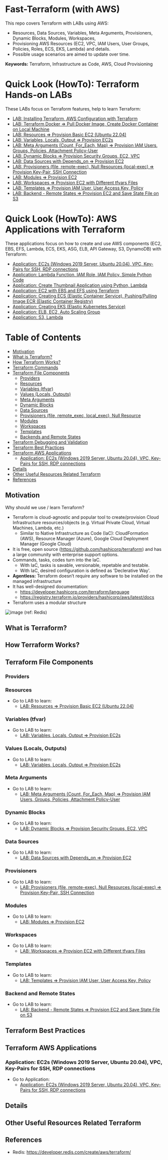 # Fast-Terraform (with AWS)
This repo covers Terraform with LABs using AWS: 
- Resources, Data Sources, Variables, Meta Arguments, Provisioners, Dynamic Blocks, Modules, Workspaces, 
- Provisioning AWS Resources (EC2, VPC, IAM Users, User Groups, Policies, Roles, ECS, EKS, Lambda) and details. 
- Possible usage scenarios are aimed to update over time.

**Keywords:** Terraform, Infrastructure as Code, AWS, Cloud Provisioning

# Quick Look (HowTo): Terraform Hands-on LABs
These LABs focus on Terraform features, help to learn Terraform:

- [LAB: Installing Terraform, AWS Configuration with Terraform](https://github.com/omerbsezer/Fast-Terraform/blob/main/Terraform-Install-AWS-Configuration.md)
- [LAB: Terraform Docker => Pull Docker Image, Create Docker Container on Local Machine](https://github.com/omerbsezer/Fast-Terraform/blob/main/Terraform-Docker-Without-Cloud.md)
- [LAB: Resources => Provision Basic EC2 (Ubuntu 22.04)](https://github.com/omerbsezer/Fast-Terraform/blob/main/Resources-Basic-EC2.md)
- [LAB: Variables, Locals, Output => Provision EC2s](https://github.com/omerbsezer/Fast-Terraform/blob/main/Variables-Locals-Output-EC2.md)
- [LAB: Meta Arguments (Count, For_Each, Map) => Provision IAM Users, Groups, Policies, Attachment Policy-User](https://github.com/omerbsezer/Fast-Terraform/blob/main/Meta-Arguments-IAM-User-Group-Policy.md)
- [LAB: Dynamic Blocks => Provision Security Groups, EC2, VPC](https://github.com/omerbsezer/Fast-Terraform/blob/main/Dynamic-Blocks-Security-Groups-EC2.md)
- [LAB: Data Sources with Depends_on => Provision EC2](https://github.com/omerbsezer/Fast-Terraform/blob/main/Data-Sources-EC2.md)
- [LAB: Provisioners (file, remote-exec), Null Resources (local-exec) => Provision Key-Pair, SSH Connection](https://github.com/omerbsezer/Fast-Terraform/blob/main/Provisioners-Null-Resources.md)
- [LAB: Modules => Provision EC2](https://github.com/omerbsezer/Fast-Terraform/blob/main/Modules-EC2.md)
- [LAB: Workspaces => Provision EC2 with Different tfvars Files](https://github.com/omerbsezer/Fast-Terraform/blob/main/Workspaces-EC2.md)
- [LAB: Templates => Provision IAM User, User Access Key, Policy](https://github.com/omerbsezer/Fast-Terraform/blob/main/Templates-User-Policy.md)
- [LAB: Backend - Remote States => Provision EC2 and Save State File on S3](https://github.com/omerbsezer/Fast-Terraform/blob/main/Backend-Remote-State.md)

# Quick Look (HowTo): AWS Applications with Terraform
These applications focus on how to create and use AWS components (EC2, EBS, EFS, Lambda, ECS, EKS, ASG, ELB, API Gateway, S3, DynamoDB) with Terraform:

- [Application: EC2s (Windows 2019 Server, Ubuntu 20.04), VPC, Key-Pairs for SSH, RDP connections](https://github.com/omerbsezer/Fast-Terraform/blob/main/EC2-VPC-Ubuntu-Win-SSH-RDP.md)
- [Application: Lambda Function, IAM Role, IAM Policy, Simple Python Code]()
- [Application: Create Thumbnail Application using Python, Lambda]()
- [Application: EC2 with EBS and EFS using Terraform]()
- [Application: Creating ECS (Elastic Container Service), Pushing/Pulling Image ECR (Elastic Container Registry)]()
- [Application: Creating EKS (Elastic Kubernetes Service)]()
- [Application: ELB, EC2, Auto Scaling Group]()
- [Application: S3, Lambda]()

# Table of Contents
- [Motivation](#motivation)
- [What is Terraform?](#what_is_terraform)
- [How Terraform Works?](#how_terrafom_works)
- [Terraform Commands](#terrafom_commands)
- [Terraform File Components](#terrafom_file_components)
  - [Providers](#providers)
  - [Resources](#resources)
  - [Variables (tfvar)](#variables)
  - [Values (Locals, Outputs)](#values)
  - [Meta Arguments](#meta_arguments)
  - [Dynamic Blocks](#dynamic_blocks)
  - [Data Sources](#datasources)
  - [Provisioners (file, remote_exec, local_exec), Null Resource](#provisioners)
  - [Modules](#modules)
  - [Workspaces](#workspaces)
  - [Templates](#templates)
  - [Backends and Remote States](#backends_remote_states)
- [Terraform Debugging and Validation](#debugging_validation)
- [Terraform Best Practices](#best_practice)
- [Terraform AWS Applications](#applications)
  - [Application: EC2s (Windows 2019 Server, Ubuntu 20.04), VPC, Key-Pairs for SSH, RDP connections](#ec2_vpc_key_pair_ssh_rdp)
- [Details](#details)
- [Other Useful Resources Related Terraform](#resource)
- [References](#references)

## Motivation <a name="motivation"></a>

Why should we use / learn Terraform?
- Terraform is cloud-agnostic and popular tool to create/provision Cloud Infrastructure resources/objects (e.g. Virtual Private Cloud, Virtual Machines, Lambda, etc.)
  - Similar to Native Infrastructure as Code (IaC): CloudFormation (AWS), Resource Manager (Azure), Google Cloud Deployment Manager (Google Cloud) 
- It is free, open source (https://github.com/hashicorp/terraform) and has a large community with enterprise support options.
- Commands, tasks, codes turn into the IaC.
  - With IaC, tasks is savable, versionable, repetable and testable.
  - With IaC, desired configuration is defined as 'Declerative Way'.
- **Agentless:** Terraform doesn’t require any software to be installed on the managed infrastructure
- It has well-designed documentation:
  - https://developer.hashicorp.com/terraform/language
  - https://registry.terraform.io/providers/hashicorp/aws/latest/docs
- Terraform uses a modular structure  

![image](https://user-images.githubusercontent.com/10358317/228594238-dddc325b-6297-4eec-a1b2-aa3652e3d818.png) (ref: Redis)


## What is Terraform? <a name="what_is_terraform"></a>

## How Terraform Works? <a name="how_terrafom_works"></a>

## Terraform File Components <a name="terrafom_file_components"></a>


### Providers <a name="providers"></a>


### Resources <a name="resources"></a>


- Go to LAB to learn:
  - [LAB: Resources => Provision Basic EC2 (Ubuntu 22.04)](https://github.com/omerbsezer/Fast-Terraform/blob/main/Resources-Basic-EC2.md)

### Variables (tfvar) <a name="variables"></a>


- Go to LAB to learn:
  - [LAB: Variables, Locals, Output => Provision EC2s](https://github.com/omerbsezer/Fast-Terraform/blob/main/Variables-Locals-Output-EC2.md)

### Values (Locals, Outputs) <a name="values"></a>


- Go to LAB to learn:
  - [LAB: Variables, Locals, Output => Provision EC2s](https://github.com/omerbsezer/Fast-Terraform/blob/main/Variables-Locals-Output-EC2.md)

### Meta Arguments <a name="meta_arguments"></a>


- Go to LAB to learn:
  - [LAB: Meta Arguments (Count, For_Each, Map) => Provision IAM Users, Groups, Policies, Attachment Policy-User](https://github.com/omerbsezer/Fast-Terraform/blob/main/Meta-Arguments-IAM-User-Group-Policy.md)

### Dynamic Blocks <a name="dynamic_blocks"></a>


- Go to LAB to learn:
  - [LAB: Dynamic Blocks => Provision Security Groups, EC2, VPC](https://github.com/omerbsezer/Fast-Terraform/blob/main/Dynamic-Blocks-Security-Groups-EC2.md)

### Data Sources <a name="datasources"></a>


- Go to LAB to learn:
  - [LAB: Data Sources with Depends_on => Provision EC2](https://github.com/omerbsezer/Fast-Terraform/blob/main/Data-Sources-EC2.md)

### Provisioners <a name="provisioners"></a>

- Go to LAB to learn:
  - [LAB: Provisioners (file, remote-exec), Null Resources (local-exec) => Provision Key-Pair, SSH Connection](https://github.com/omerbsezer/Fast-Terraform/blob/main/Provisioners-Null-Resources.md)

### Modules <a name="modules"></a>

- Go to LAB to learn:
  - [LAB: Modules => Provision EC2](https://github.com/omerbsezer/Fast-Terraform/blob/main/Modules-EC2.md)

### Workspaces <a name="workspaces"></a>

- Go to LAB to learn:
  - [LAB: Workspaces => Provision EC2 with Different tfvars Files](https://github.com/omerbsezer/Fast-Terraform/blob/main/Workspaces-EC2.md)

### Templates <a name="templates"></a>


- Go to LAB to learn:
  - [LAB: Templates => Provision IAM User, User Access Key, Policy](https://github.com/omerbsezer/Fast-Terraform/blob/main/Templates-User-Policy.md)

### Backend and Remote States <a name="backends_remote_states"></a>


- Go to LAB to learn:
  - [LAB: Backend - Remote States => Provision EC2 and Save State File on S3](https://github.com/omerbsezer/Fast-Terraform/blob/main/Backend-Remote-State.md)

## Terraform Best Practices <a name="best_practice"></a>

## Terraform AWS Applications <a name="applications"></a>

### Application: EC2s (Windows 2019 Server, Ubuntu 20.04), VPC, Key-Pairs for SSH, RDP connections <a name="ec2_vpc_key_pair_ssh_rdp"></a>

- Go to Application:
  - [Application: EC2s (Windows 2019 Server, Ubuntu 20.04), VPC, Key-Pairs for SSH, RDP connections](https://github.com/omerbsezer/Fast-Terraform/blob/main/EC2-VPC-Ubuntu-Win-SSH-RDP.md)

## Details <a name="details"></a>

## Other Useful Resources Related Terraform <a name="resource"></a>

## References <a name="references"></a>
- Redis: https://developer.redis.com/create/aws/terraform/
